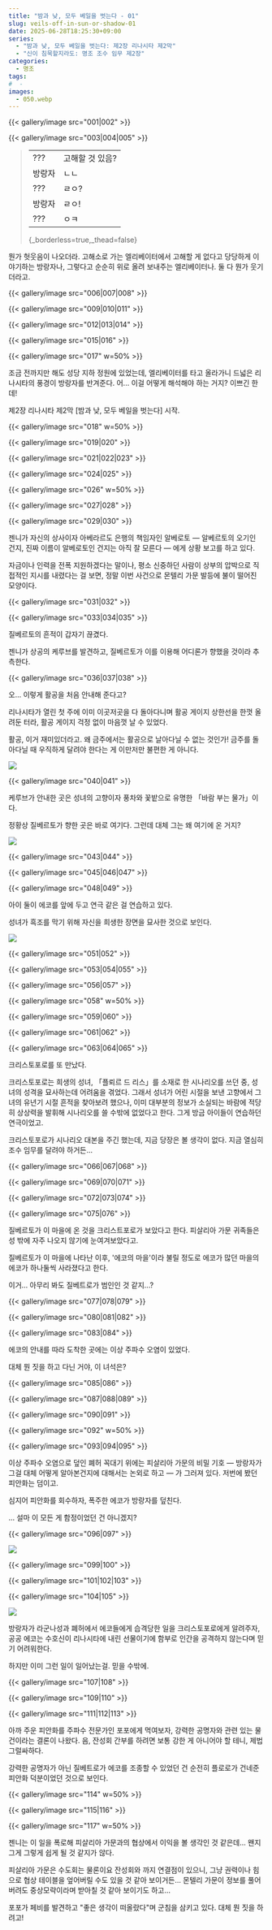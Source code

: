 ```yaml
---
title: "밤과 낮, 모두 베일을 벗는다 - 01"
slug: veils-off-in-sun-or-shadow-01
date: 2025-06-28T18:25:30+09:00
series:
  - "밤과 낮, 모두 베일을 벗는다: 제2장 리나시타 제2막"
  - "신이 침묵할지라도: 명조 조수 임무 제2장"
categories:
  - 명조
tags:
#  - 
images:
  - 050.webp
---
```


{{< gallery/image src="001|002" >}}

{{< gallery/image src="003|004|005" >}}

> | | |
> |:--|:--|
> | ??? | 고해할 것 있음? |
> | 방랑자 | ㄴㄴ |
> | ??? | ㄹㅇ? |
> | 방랑자 | ㄹㅇ! |
> | ??? | ㅇㅋ |
> {_borderless=true,_thead=false}

뭔가 헛웃음이 나오더라.
고해소로 가는 엘리베이터에서 고해할 게 없다고 당당하게 이야기하는 방랑자나, 그렇다고 순순히 위로 올려 보내주는 엘리베이터나. 둘 다 뭔가 웃기더라고.

{{< gallery/image src="006|007|008" >}}

{{< gallery/image src="009|010|011" >}}

{{< gallery/image src="012|013|014" >}}

{{< gallery/image src="015|016" >}}

{{< gallery/image src="017" w=50% >}}

조금 전까지만 해도 성당 지하 정원에 있었는데, 엘리베이터를 타고 올라가니 드넓은 리나시타의 풍경이 방랑자를 반겨준다.
어... 이걸 어떻게 해석해야 하는 거지? 이쁘긴 한데!

제2장 리나시타 제2막 \[밤과 낮, 모두 베일을 벗는다\] 시작.

{{< gallery/image src="018" w=50% >}}

{{< gallery/image src="019|020" >}}

{{< gallery/image src="021|022|023" >}}

{{< gallery/image src="024|025" >}}

{{< gallery/image src="026" w=50% >}}

{{< gallery/image src="027|028" >}}

{{< gallery/image src="029|030" >}}

젠니가 자신의 상사이자 아베라르도 은행의 책임자인 알베로토 ― 알베르토의 오기인 건지, 진짜 이름이 알베로토인 건지는 아직 잘 모른다 ― 에게 상황 보고를 하고 있다.

자금이나 인력을 전폭 지원하겠다는 말이나, 평소 신중하던 사람이 상부의 압박으로 직접적인 지시를 내렸다는 걸 보면, 정말 이번 사건으로 몬텔리 가문 발등에 불이 떨어진 모양이다.

{{< gallery/image src="031|032" >}}

{{< gallery/image src="033|034|035" >}}

질베르토의 흔적이 갑자기 끊겼다.

젠니가 상공의 케루브를 발견하고, 질베르토가 이를 이용해 어디론가 향했을 것이라 추측한다.

{{< gallery/image src="036|037|038" >}}

오... 이렇게 활공을 처음 안내해 준다고?

리나시타가 열린 첫 주에 이미 이곳저곳을 다 돌아다니며 활공 게이지 상한선을 한껏 올려둔 터라, 활공 게이지 걱정 없이 마음껏 날 수 있었다.

활공, 이거 재미있더라고.
왜 금주에서는 활공으로 날아다닐 수 없는 것인가! 금주를 돌아다닐 때 우직하게 달려야 한다는 게 이만저만 불편한 게 아니다.

![](039.webp)

{{< gallery/image src="040|041" >}}

케루브가 안내한 곳은 성녀의 고향이자 풍차와 꽃밭으로 유명한 「바람 부는 물가」이다.

정황상 질베르토가 향한 곳은 바로 여기다. 그런데 대체 그는 왜 여기에 온 거지?

![](042.webp)

{{< gallery/image src="043|044" >}}

{{< gallery/image src="045|046|047" >}}

{{< gallery/image src="048|049" >}}

아이 둘이 에코를 앞에 두고 연극 같은 걸 연습하고 있다.

성녀가 흑조를 막기 위해 자신을 희생한 장면을 묘사한 것으로 보인다.

![](050.webp)

{{< gallery/image src="051|052" >}}

{{< gallery/image src="053|054|055" >}}

{{< gallery/image src="056|057" >}}

{{< gallery/image src="058" w=50% >}}

{{< gallery/image src="059|060" >}}

{{< gallery/image src="061|062" >}}

{{< gallery/image src="063|064|065" >}}

크리스토포로를 또 만났다.

크리스토포로는 희생의 성녀, 「플뢰르 드 리스」를 소재로 한 시나리오를 쓰던 중, 성녀의 성격을 묘사하는데 어려움을 겪었다.
그래서 성녀가 어린 시절을 보낸 고향에서 그녀의 유년기 시절 흔적을 찾아보려 했으나, 이미 대부분의 정보가 소실되는 바람에 적당히 상상력을 발휘해 시나리오를 쓸 수밖에 없었다고 한다.
그게 방금 아이들이 연습하던 연극이었고.

크리스토포로가 시나리오 대본을 주긴 했는데, 지금 당장은 볼 생각이 없다.
지금 열심히 조수 임무를 달려야 하거든...

{{< gallery/image src="066|067|068" >}}

{{< gallery/image src="069|070|071" >}}

{{< gallery/image src="072|073|074" >}}

{{< gallery/image src="075|076" >}}

질베르토가 이 마을에 온 것을 크리스트포로가 보았다고 한다. 피살리아 가문 귀족들은 성 밖에 자주 나오지 않기에 눈여겨보았다고.

질베르토가 이 마을에 나타난 이후, '에코의 마을'이라 불릴 정도로 에코가 많던 마을의 에코가 하나둘씩 사라졌다고 한다.

이거... 아무리 봐도 질베트로가 범인인 것 같지...?

{{< gallery/image src="077|078|079" >}}

{{< gallery/image src="080|081|082" >}}

{{< gallery/image src="083|084" >}}

에코의 안내를 따라 도착한 곳에는 이상 주파수 오염이 있었다.

대체 뭔 짓을 하고 다닌 거야, 이 녀석은?

{{< gallery/image src="085|086" >}}

{{< gallery/image src="087|088|089" >}}

{{< gallery/image src="090|091" >}}

{{< gallery/image src="092" w=50% >}}

{{< gallery/image src="093|094|095" >}}

이상 주파수 오염으로 덮인 폐허 꼭대기 위에는 피살리아 가문의 비밀 기호 ― 방랑자가 그걸 대체 어떻게 알아본건지에 대해서는 논외로 하고 ― 가 그러져 있다. 저번에 봤던 피안화는 덤이고.

심지어 피안화를 회수하자, 폭주한 에코가 방랑자를 덮친다.

... 설마 이 모든 게 함정이었던 건 아니겠지?

{{< gallery/image src="096|097" >}}

![](098.webp)

{{< gallery/image src="099|100" >}}

{{< gallery/image src="101|102|103" >}}

{{< gallery/image src="104|105" >}}

![](106.webp)

방랑자가 라군나성과 폐허에서 에코들에게 습격당한 일을 크리스토포로에게 알려주자, 공공 에코는 수호신이 리나시타에 내린 선물이기에 함부로 인간을 공격하지 않는다며 믿기 어려워한다.

하지만 이미 그런 일이 일어났는걸. 믿을 수밖에.

{{< gallery/image src="107|108" >}}

{{< gallery/image src="109|110" >}}

{{< gallery/image src="111|112|113" >}}

아까 주운 피안화를 주파수 전문가인 포포에게 먹여보자, 강력한 공명자와 관련 있는 물건이라는 결론이 나왔다.
음, 잔성회 간부를 하려면 보통 강한 게 아니어야 할 테니, 제법 그럴싸하다.

강력한 공명자가 아닌 질베트로가 에코를 조종할 수 있었던 건 순전히 플로로가 건네준 피안화 덕분이었던 것으로 보인다.

{{< gallery/image src="114" w=50% >}}

{{< gallery/image src="115|116" >}}

{{< gallery/image src="117" w=50% >}}

젠니는 이 일을 폭로해 피살리아 가문과의 협상에서 이익을 볼 생각인 것 같은데... 왠지 그게 그렇게 쉽게 될 것 같지가 않다.

피살리아 가문은 수도회는 물론이요 잔성회와 까지 연결점이 있으니, 그냥 권력이나 힘으로 협상 테이블을 엎어버릴 수도 있을 것 같아 보이거든... 몬텔리 가문이 정보를 풀어버려도 중상모략이라며 받아칠 것 같아 보이기도 하고...

포포가 페비를 발견하고 "좋은 생각이 떠올랐다"며 군침을 삼키고 있다. 대체 뭔 짓을 하려고!
